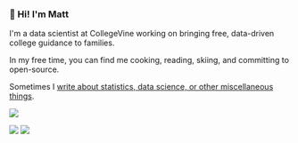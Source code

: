 ### 👋 Hi! I'm **Matt**

I'm a data scientist at CollegeVine working on bringing free, data-driven college guidance to families. 

In my free time, you can find me cooking, reading, skiing, and committing to open-source. 

Sometimes I [write about statistics, data science, or other miscellaneous things](https://matthewrkaye.com/posts.html).

![](http://github-profile-summary-cards.vercel.app/api/cards/profile-details?username=mrkaye97&theme=github)

![](http://github-profile-summary-cards.vercel.app/api/cards/stats?username=mrkaye97&theme=github)  ![](http://github-profile-summary-cards.vercel.app/api/cards/repos-per-language?username=mrkaye97&theme=github)
